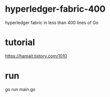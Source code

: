 # hyperledger-fabric-400
hyperledger fabric in less than 400 lines of Go

# tutorial
https://hamait.tistory.com/1010

# run 
go run main.go 
